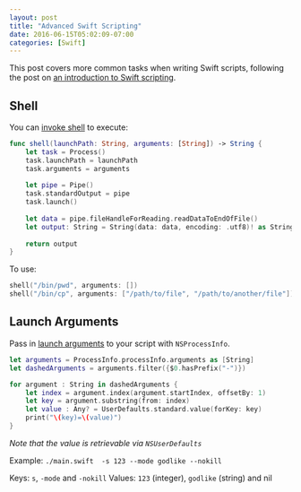 ```yaml
---
layout: post
title: "Advanced Swift Scripting"
date: 2016-06-15T05:02:09-07:00
categories: [Swift]
---
```


This post covers more common tasks when writing Swift scripts, following the post on [an introduction to Swift scripting](/2016/05/20/introduction-to-scripting-in-swift/).

## Shell

You can [invoke shell](http://stackoverflow.com/a/26972043/242682) to execute:

```swift
func shell(launchPath: String, arguments: [String]) -> String {
    let task = Process()
    task.launchPath = launchPath
    task.arguments = arguments
    
    let pipe = Pipe()
    task.standardOutput = pipe
    task.launch()
    
    let data = pipe.fileHandleForReading.readDataToEndOfFile()
    let output: String = String(data: data, encoding: .utf8)! as String
    
    return output
}
```

To use:

```swift
shell("/bin/pwd", arguments: [])
shell("/bin/cp", arguments: ["/path/to/file", "/path/to/another/file"])
```

## Launch Arguments

Pass in [launch arguments](http://ericasadun.com/2014/06/12/swift-at-the-command-line/) to your script with `NSProcessInfo`. 

```swift
let arguments = ProcessInfo.processInfo.arguments as [String]
let dashedArguments = arguments.filter({$0.hasPrefix("-")})

for argument : String in dashedArguments {
    let index = argument.index(argument.startIndex, offsetBy: 1)
    let key = argument.substring(from: index)
    let value : Any? = UserDefaults.standard.value(forKey: key)
    print("\(key)=\(value)")
}
```

_Note that the value is retrievable via `NSUserDefaults`_

Example: `./main.swift  -s 123 --mode godlike --nokill`

Keys: `s`, `-mode` and `-nokill`
Values: `123` (integer), `godlike` (string) and nil 

